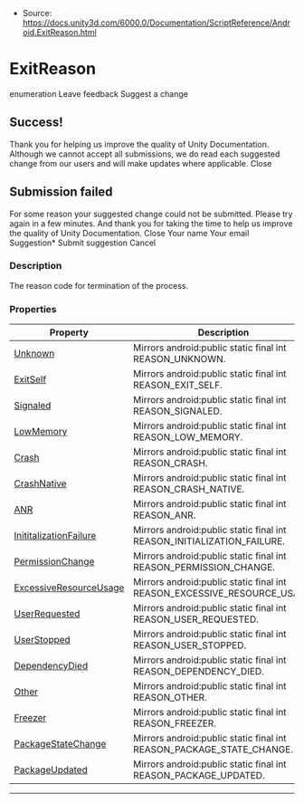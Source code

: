* Source: https://docs.unity3d.com/6000.0/Documentation/ScriptReference/Android.ExitReason.html

# ExitReason
enumeration
Leave feedback
Suggest a change
## Success!
Thank you for helping us improve the quality of Unity Documentation. Although we cannot accept all submissions, we do read each suggested change from our users and will make updates where applicable.
Close
## Submission failed
For some reason your suggested change could not be submitted. Please <a>try again</a> in a few minutes. And thank you for taking the time to help us improve the quality of Unity Documentation.
Close
Your name Your email Suggestion* Submit suggestion
Cancel
### Description
The reason code for termination of the process.
### Properties
Property | Description  
---|---  
[Unknown](https://docs.unity3d.com/6000.0/Documentation/ScriptReference/Android.ExitReason.Unknown.html) | Mirrors android:public static final int REASON_UNKNOWN.  
[ExitSelf](https://docs.unity3d.com/6000.0/Documentation/ScriptReference/Android.ExitReason.ExitSelf.html) | Mirrors android:public static final int REASON_EXIT_SELF.  
[Signaled](https://docs.unity3d.com/6000.0/Documentation/ScriptReference/Android.ExitReason.Signaled.html) | Mirrors android:public static final int REASON_SIGNALED.  
[LowMemory](https://docs.unity3d.com/6000.0/Documentation/ScriptReference/Android.ExitReason.LowMemory.html) | Mirrors android:public static final int REASON_LOW_MEMORY.  
[Crash](https://docs.unity3d.com/6000.0/Documentation/ScriptReference/Android.ExitReason.Crash.html) | Mirrors android:public static final int REASON_CRASH.  
[CrashNative](https://docs.unity3d.com/6000.0/Documentation/ScriptReference/Android.ExitReason.CrashNative.html) | Mirrors android:public static final int REASON_CRASH_NATIVE.  
[ANR](https://docs.unity3d.com/6000.0/Documentation/ScriptReference/Android.ExitReason.ANR.html) | Mirrors android:public static final int REASON_ANR.  
[InititalizationFailure](https://docs.unity3d.com/6000.0/Documentation/ScriptReference/Android.ExitReason.InititalizationFailure.html) | Mirrors android:public static final int REASON_INITIALIZATION_FAILURE.  
[PermissionChange](https://docs.unity3d.com/6000.0/Documentation/ScriptReference/Android.ExitReason.PermissionChange.html) | Mirrors android:public static final int REASON_PERMISSION_CHANGE.  
[ExcessiveResourceUsage](https://docs.unity3d.com/6000.0/Documentation/ScriptReference/Android.ExitReason.ExcessiveResourceUsage.html) | Mirrors android:public static final int REASON_EXCESSIVE_RESOURCE_USAGE.  
[UserRequested](https://docs.unity3d.com/6000.0/Documentation/ScriptReference/Android.ExitReason.UserRequested.html) | Mirrors android:public static final int REASON_USER_REQUESTED.  
[UserStopped](https://docs.unity3d.com/6000.0/Documentation/ScriptReference/Android.ExitReason.UserStopped.html) | Mirrors android:public static final int REASON_USER_STOPPED.  
[DependencyDied](https://docs.unity3d.com/6000.0/Documentation/ScriptReference/Android.ExitReason.DependencyDied.html) | Mirrors android:public static final int REASON_DEPENDENCY_DIED.  
[Other](https://docs.unity3d.com/6000.0/Documentation/ScriptReference/Android.ExitReason.Other.html) | Mirrors android:public static final int REASON_OTHER.  
[Freezer](https://docs.unity3d.com/6000.0/Documentation/ScriptReference/Android.ExitReason.Freezer.html) | Mirrors android:public static final int REASON_FREEZER.  
[PackageStateChange](https://docs.unity3d.com/6000.0/Documentation/ScriptReference/Android.ExitReason.PackageStateChange.html) | Mirrors android:public static final int REASON_PACKAGE_STATE_CHANGE.  
[PackageUpdated](https://docs.unity3d.com/6000.0/Documentation/ScriptReference/Android.ExitReason.PackageUpdated.html) | Mirrors android:public static final int REASON_PACKAGE_UPDATED.  
* * *
